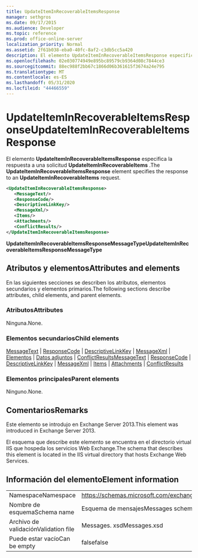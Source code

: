 ```yaml
---
title: UpdateItemInRecoverableItemsResponse
manager: sethgros
ms.date: 09/17/2015
ms.audience: Developer
ms.topic: reference
ms.prod: office-online-server
localization_priority: Normal
ms.assetid: 2f61b038-eba0-40fc-8af2-c3db5cc5a420
description: El elemento UpdateItemInRecoverableItemsResponse especifica la respuesta a una solicitud UpdateItemInRecoverableItems.
ms.openlocfilehash: 02e030774949e895bc89579cb9364d08c7844ce3
ms.sourcegitcommit: 88ec988f2bb67c1866d06b361615f3674a24e795
ms.translationtype: MT
ms.contentlocale: es-ES
ms.lasthandoff: 05/31/2020
ms.locfileid: "44466559"
---
```

# <a name="updateiteminrecoverableitemsresponse"></a><span data-ttu-id="ac90a-103">UpdateItemInRecoverableItemsResponse</span><span class="sxs-lookup"><span data-stu-id="ac90a-103">UpdateItemInRecoverableItemsResponse</span></span>

<span data-ttu-id="ac90a-104">El elemento **UpdateItemInRecoverableItemsResponse** especifica la respuesta a una solicitud **UpdateItemInRecoverableItems** .</span><span class="sxs-lookup"><span data-stu-id="ac90a-104">The **UpdateItemInRecoverableItemsResponse** element specifies the response to an **UpdateItemInRecoverableItems** request.</span></span> 
  
```XML
<UpdateItemInRecoverableItemsResponse>
   <MessageText/>
   <ResponseCode/>
   <DescriptiveLinkKey/>
   <MessageXml/>
   <Items/>
   <Attachments/>
   <ConflictResults/>
</UpdateItemInRecoverableItemsResponse>
```

 <span data-ttu-id="ac90a-105">**UpdateItemInRecoverableItemsResponseMessageType**</span><span class="sxs-lookup"><span data-stu-id="ac90a-105">**UpdateItemInRecoverableItemsResponseMessageType**</span></span>
## <a name="attributes-and-elements"></a><span data-ttu-id="ac90a-106">Atributos y elementos</span><span class="sxs-lookup"><span data-stu-id="ac90a-106">Attributes and elements</span></span>

<span data-ttu-id="ac90a-107">En las siguientes secciones se describen los atributos, elementos secundarios y elementos primarios.</span><span class="sxs-lookup"><span data-stu-id="ac90a-107">The following sections describe attributes, child elements, and parent elements.</span></span>
  
### <a name="attributes"></a><span data-ttu-id="ac90a-108">Atributos</span><span class="sxs-lookup"><span data-stu-id="ac90a-108">Attributes</span></span>

<span data-ttu-id="ac90a-109">Ninguna.</span><span class="sxs-lookup"><span data-stu-id="ac90a-109">None.</span></span>
  
### <a name="child-elements"></a><span data-ttu-id="ac90a-110">Elementos secundarios</span><span class="sxs-lookup"><span data-stu-id="ac90a-110">Child elements</span></span>

<span data-ttu-id="ac90a-111">[MessageText](messagetext.md)  |  [ResponseCode](responsecode.md)  |  [DescriptiveLinkKey](descriptivelinkkey.md)  |  [MessageXml](messagexml.md)  |  [Elementos](items.md)  |  [Datos adjuntos](attachments-ex15websvcsotherref.md)  |  [ConflictResults](conflictresults.md)</span><span class="sxs-lookup"><span data-stu-id="ac90a-111">[MessageText](messagetext.md) | [ResponseCode](responsecode.md) | [DescriptiveLinkKey](descriptivelinkkey.md) | [MessageXml](messagexml.md) | [Items](items.md) | [Attachments](attachments-ex15websvcsotherref.md) | [ConflictResults](conflictresults.md)</span></span>
  
### <a name="parent-elements"></a><span data-ttu-id="ac90a-112">Elementos principales</span><span class="sxs-lookup"><span data-stu-id="ac90a-112">Parent elements</span></span>

<span data-ttu-id="ac90a-113">Ninguno.</span><span class="sxs-lookup"><span data-stu-id="ac90a-113">None.</span></span>
  
## <a name="remarks"></a><span data-ttu-id="ac90a-114">Comentarios</span><span class="sxs-lookup"><span data-stu-id="ac90a-114">Remarks</span></span>

<span data-ttu-id="ac90a-115">Este elemento se introdujo en Exchange Server 2013.</span><span class="sxs-lookup"><span data-stu-id="ac90a-115">This element was introduced in Exchange Server 2013.</span></span>
  
<span data-ttu-id="ac90a-116">El esquema que describe este elemento se encuentra en el directorio virtual IIS que hospeda los servicios Web Exchange.</span><span class="sxs-lookup"><span data-stu-id="ac90a-116">The schema that describes this element is located in the IIS virtual directory that hosts Exchange Web Services.</span></span>
  
## <a name="element-information"></a><span data-ttu-id="ac90a-117">Información del elemento</span><span class="sxs-lookup"><span data-stu-id="ac90a-117">Element information</span></span>

|||
|:-----|:-----|
|<span data-ttu-id="ac90a-118">Namespace</span><span class="sxs-lookup"><span data-stu-id="ac90a-118">Namespace</span></span>  <br/> |https://schemas.microsoft.com/exchange/services/2006/messages  <br/> |
|<span data-ttu-id="ac90a-119">Nombre de esquema</span><span class="sxs-lookup"><span data-stu-id="ac90a-119">Schema name</span></span>  <br/> |<span data-ttu-id="ac90a-120">Esquema de mensajes</span><span class="sxs-lookup"><span data-stu-id="ac90a-120">Messages schema</span></span>  <br/> |
|<span data-ttu-id="ac90a-121">Archivo de validación</span><span class="sxs-lookup"><span data-stu-id="ac90a-121">Validation file</span></span>  <br/> |<span data-ttu-id="ac90a-122">Messages. xsd</span><span class="sxs-lookup"><span data-stu-id="ac90a-122">Messages.xsd</span></span>  <br/> |
|<span data-ttu-id="ac90a-123">Puede estar vacío</span><span class="sxs-lookup"><span data-stu-id="ac90a-123">Can be empty</span></span>  <br/> |<span data-ttu-id="ac90a-124">false</span><span class="sxs-lookup"><span data-stu-id="ac90a-124">false</span></span>  <br/> |
   

